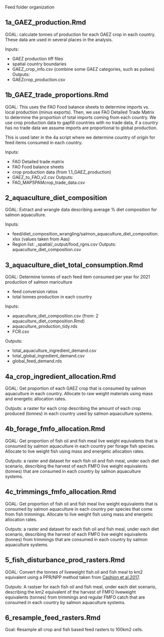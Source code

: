 Feed folder organization

## 1a_GAEZ_production.Rmd

GOAL: calculate tonnes of production for each GAEZ crop in each country.
These data are used in several places in the analysis.

Inputs: 
* GAEZ production tiff files
* spatial country boundaries
* GAEZ_crop_info.csv (combine some GAEZ categories, such as pulses)
Outputs: 
* GAEZcrop_production.csv

## 1b_GAEZ_trade_proportions.Rmd

GOAL: This uses the FAO Food balance sheets to determine imports vs. local production (minus exports).  Then, we use FAO Detailed Trade Matrix to determine the proportion of total imports coming from each country.  We use crop production data to gapfill countries with no trade data, if a country has no trade data we assume imports are proportional to global production.

This is used later in the 4a script where we determine country of origin for feed items consumed in each country.

Inputs: 
* FAO Detailed trade matrix
* FAO Food balance sheets
* crop production data (from 1.1_GAEZ_production)
* GAEZ_to_FAO_v2.csv
Outputs: 
* FAO_MAPSPAMcrop_trade_data.csv


## 2_aquaculture_diet_composition

GOAL: Extract and wrangle data describing average % diet composition for salmon aquaculture.

Inputs:
* feed/diet_composition_wrangling/salmon_aquaculture_diet_composition.xlsx (values taken from Aas)
* Region list: _spatial/_output/food_rgns.csv
Outputs:
aquaculture_diet_composition.csv


## 3_aquaculture_diet_total_consumption.Rmd

GOAL: Determine tonnes of each feed item consumed per year for 2021 production of salmon mariculture  
* feed conversion ratios  
* total tonnes production in each country

Inputs:
* aquaculture_diet_composition.csv (from: 2 aquaculture_diet_composition.Rmd)
* aquaculture_production_tidy.rds 
* FCR.csv

Outputs:
* total_aquaculture_ingredient_demand.csv
* total_global_ingredient_demand.csv
* global_feed_demand.rds


## 4a_crop_ingredient_allocation.Rmd

GOAL: Get proportion of each GAEZ crop that is consumed by salmon aquaculture in each country. Allocate to raw weight materials using mass and energetic allocation rates.

Outputs: a raster for each crop describing the amount of each crop produced (tonnes) in each country used by salmon aquaculture systems.


## 4b_forage_fmfo_allocation.Rmd

GOAL: Get proportion of fish oil and fish meal live weight equivalents that is consumed by salmon aquaculture in each country per forage fish species. Allocate to live weight fish using mass and energetic allocation rates.

Outputs: a raster and dataset for each fish oil and fish meal, under each diet scenario, describing the harvest of each FMFO live weight equivalents (tonnes) that are consumed in each country by salmon aquaculture systems.

## 4c_trimmings_fmfo_allocation.Rmd

GOAL: Get proportion of fish oil and fish meal live weight equivalents that is consumed by salmon aquaculture in each country per species that come from fish trimmings. Allocate to live weight fish using mass and energetic allocation rates.

Outputs: a raster and dataset for each fish oil and fish meal, under each diet scenario, describing the harvest of each FMFO live weight equivalents (tonnes) from trimmings that are consumed in each country by salmon aquaculture systems.

## 5_fish_disturbance_prod_rasters.Rmd

GOAL: Convert the tonnes of liveweight fish oil and fish meal to km2 equivalent using a PPR/NPP method taken from [Cashion et al.2017](https://doi.org/10.1111/faf.12222).

Outputs: A rastser for each fish oil and fish meal, under each diet scenario, describing the km2 equivalent of the harvest of FMFO liveweight equivalents (tonnes) from trimmings and regular FMFO catch that are consumed in each country by salmon aquaculture systems. 

## 6_resample_feed_rasters.Rmd

Goal: Resample all crop and fish based feed rasters to 100km2 cells. 



